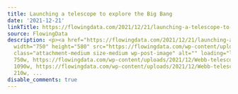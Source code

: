```yaml
---
title: Launching a telescope to explore the Big Bang
date: '2021-12-21'
linkTitle: https://flowingdata.com/2021/12/21/launching-a-telescope-to-explore-the-big-bang/
source: FlowingData
description: <p><a href="https://flowingdata.com/2021/12/21/launching-a-telescope-to-explore-the-big-bang/"><img
  width="750" height="580" src="https://flowingdata.com/wp-content/uploads/2021/12/Webb-telescope-from-NASA-750x580.png"
  class="attachment-medium size-medium wp-post-image" alt="" loading="lazy" srcset="https://flowingdata.com/wp-content/uploads/2021/12/Webb-telescope-from-NASA-750x580.png
  750w, https://flowingdata.com/wp-content/uploads/2021/12/Webb-telescope-from-NASA-1090x842.png
  1090w, https://flowingdata.com/wp-content/uploads/2021/12/Webb-telescope-from-NASA-210x162.png
  210w, ...
disable_comments: true
---
```

<p><a href="https://flowingdata.com/2021/12/21/launching-a-telescope-to-explore-the-big-bang/"><img width="750" height="580" src="https://flowingdata.com/wp-content/uploads/2021/12/Webb-telescope-from-NASA-750x580.png" class="attachment-medium size-medium wp-post-image" alt="" loading="lazy" srcset="https://flowingdata.com/wp-content/uploads/2021/12/Webb-telescope-from-NASA-750x580.png 750w, https://flowingdata.com/wp-content/uploads/2021/12/Webb-telescope-from-NASA-1090x842.png 1090w, https://flowingdata.com/wp-content/uploads/2021/12/Webb-telescope-from-NASA-210x162.png 210w, ...